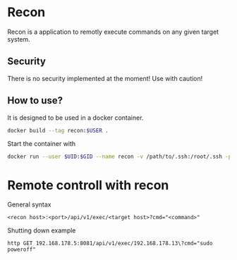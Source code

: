 # Recon
Recon is a application to remotly execute commands on any given target system.

## Security
There is no security implemented at the moment! Use with caution!

## How to use?
It is designed to be used in a docker container.

```bash
docker build --tag recon:$USER .
```

Start the container with
```bash
docker run --user $UID:$GID --name recon -v /path/to/.ssh:/root/.ssh -p 8080:8080 rechon:$USER
```

# Remote controll with recon
General syntax
```
<recon host>:<port>/api/v1/exec/<target host>?cmd="<command>"
```

Shutting down example
```
http GET 192.168.178.5:8081/api/v1/exec/192.168.178.13\?cmd="sudo poweroff"
```
